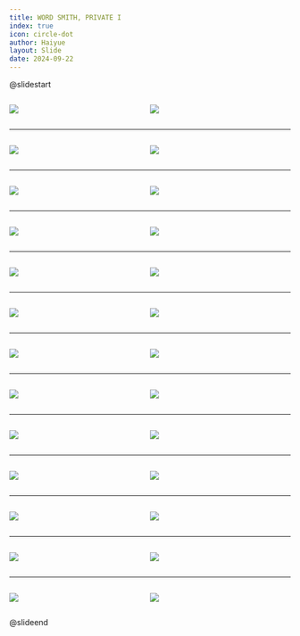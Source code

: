 ```yaml
---
title: WORD SMITH, PRIVATE I
index: true
icon: circle-dot
author: Haiyue
layout: Slide
date: 2024-09-22
---
```

 
@slidestart

<div style="display:flex">
<div style="flex:1">

![](https://raw.githubusercontent.com/yclord/reading/refs/heads/master/english/Level-V/WORD%20SMITH,%20PRIVATE%20I/001.webp)
</div>
<div style="flex:1">

![](https://raw.githubusercontent.com/yclord/reading/refs/heads/master/english/Level-V/WORD%20SMITH,%20PRIVATE%20I/002.webp)
</div>
</div>

---

<div style="display:flex">
<div style="flex:1">

![](https://raw.githubusercontent.com/yclord/reading/refs/heads/master/english/Level-V/WORD%20SMITH,%20PRIVATE%20I/003.webp)
</div>
<div style="flex:1">

![](https://raw.githubusercontent.com/yclord/reading/refs/heads/master/english/Level-V/WORD%20SMITH,%20PRIVATE%20I/004.webp)
</div>
</div>

---

<div style="display:flex">
<div style="flex:1">

![](https://raw.githubusercontent.com/yclord/reading/refs/heads/master/english/Level-V/WORD%20SMITH,%20PRIVATE%20I/005.webp)
</div>
<div style="flex:1">

![](https://raw.githubusercontent.com/yclord/reading/refs/heads/master/english/Level-V/WORD%20SMITH,%20PRIVATE%20I/006.webp)
</div>
</div>

---

<div style="display:flex">
<div style="flex:1">

![](https://raw.githubusercontent.com/yclord/reading/refs/heads/master/english/Level-V/WORD%20SMITH,%20PRIVATE%20I/007.webp)
</div>
<div style="flex:1">

![](https://raw.githubusercontent.com/yclord/reading/refs/heads/master/english/Level-V/WORD%20SMITH,%20PRIVATE%20I/008.webp)
</div>
</div>

---

<div style="display:flex">
<div style="flex:1">

![](https://raw.githubusercontent.com/yclord/reading/refs/heads/master/english/Level-V/WORD%20SMITH,%20PRIVATE%20I/009.webp)
</div>
<div style="flex:1">

![](https://raw.githubusercontent.com/yclord/reading/refs/heads/master/english/Level-V/WORD%20SMITH,%20PRIVATE%20I/010.webp)
</div>
</div>

---

<div style="display:flex">
<div style="flex:1">

![](https://raw.githubusercontent.com/yclord/reading/refs/heads/master/english/Level-V/WORD%20SMITH,%20PRIVATE%20I/011.webp)
</div>
<div style="flex:1">

![](https://raw.githubusercontent.com/yclord/reading/refs/heads/master/english/Level-V/WORD%20SMITH,%20PRIVATE%20I/012.webp)
</div>
</div>

---

<div style="display:flex">
<div style="flex:1">

![](https://raw.githubusercontent.com/yclord/reading/refs/heads/master/english/Level-V/WORD%20SMITH,%20PRIVATE%20I/013.webp)
</div>
<div style="flex:1">

![](https://raw.githubusercontent.com/yclord/reading/refs/heads/master/english/Level-V/WORD%20SMITH,%20PRIVATE%20I/014.webp)
</div>
</div>

---

<div style="display:flex">
<div style="flex:1">

![](https://raw.githubusercontent.com/yclord/reading/refs/heads/master/english/Level-V/WORD%20SMITH,%20PRIVATE%20I/015.webp)
</div>
<div style="flex:1">

![](https://raw.githubusercontent.com/yclord/reading/refs/heads/master/english/Level-V/WORD%20SMITH,%20PRIVATE%20I/016.webp)
</div>
</div>

---

<div style="display:flex">
<div style="flex:1">

![](https://raw.githubusercontent.com/yclord/reading/refs/heads/master/english/Level-V/WORD%20SMITH,%20PRIVATE%20I/017.webp)
</div>
<div style="flex:1">

![](https://raw.githubusercontent.com/yclord/reading/refs/heads/master/english/Level-V/WORD%20SMITH,%20PRIVATE%20I/018.webp)
</div>
</div>

---

<div style="display:flex">
<div style="flex:1">

![](https://raw.githubusercontent.com/yclord/reading/refs/heads/master/english/Level-V/WORD%20SMITH,%20PRIVATE%20I/019.webp)
</div>
<div style="flex:1">

![](https://raw.githubusercontent.com/yclord/reading/refs/heads/master/english/Level-V/WORD%20SMITH,%20PRIVATE%20I/020.webp)
</div>
</div>

---

<div style="display:flex">
<div style="flex:1">

![](https://raw.githubusercontent.com/yclord/reading/refs/heads/master/english/Level-V/WORD%20SMITH,%20PRIVATE%20I/021.webp)
</div>
<div style="flex:1">

![](https://raw.githubusercontent.com/yclord/reading/refs/heads/master/english/Level-V/WORD%20SMITH,%20PRIVATE%20I/022.webp)
</div>
</div>

---

<div style="display:flex">
<div style="flex:1">

![](https://raw.githubusercontent.com/yclord/reading/refs/heads/master/english/Level-V/WORD%20SMITH,%20PRIVATE%20I/023.webp)
</div>
<div style="flex:1">

![](https://raw.githubusercontent.com/yclord/reading/refs/heads/master/english/Level-V/WORD%20SMITH,%20PRIVATE%20I/024.webp)
</div>
</div>

---

<div style="display:flex">
<div style="flex:1">

![](https://raw.githubusercontent.com/yclord/reading/refs/heads/master/english/Level-V/WORD%20SMITH,%20PRIVATE%20I/025.webp)
</div>
<div style="flex:1">

![](https://raw.githubusercontent.com/yclord/reading/refs/heads/master/english/Level-V/WORD%20SMITH,%20PRIVATE%20I/026.webp)
</div>
</div>

@slideend